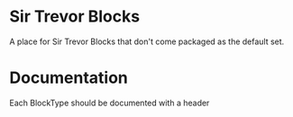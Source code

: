# Sir Trevor Blocks

A place for Sir Trevor Blocks that don't come packaged as the default set. 

# Documentation

Each BlockType should be documented with a header

